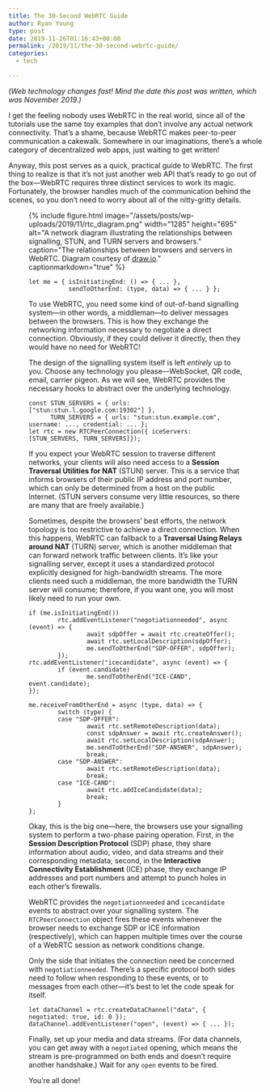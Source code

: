```yaml
---
title: The 30-Second WebRTC Guide
author: Ryan Young
type: post
date: 2019-11-26T01:16:43+00:00
permalink: /2019/11/the-30-second-webrtc-guide/
categories:
  - tech

---
```

(_Web technology changes fast! Mind the date this post was written, which was November 2019.)_

I get the feeling nobody uses WebRTC in the real world, since all of the tutorials use the same toy examples that don&#8217;t involve any actual network connectivity. That&#8217;s a shame, because WebRTC makes peer-to-peer communication a cakewalk. Somewhere in our imaginations, there&#8217;s a whole category of decentralized web apps, just waiting to get written!

Anyway, this post serves as a quick, practical guide to WebRTC. The first thing to realize is that it&#8217;s not just another web API that&#8217;s ready to go out of the box—WebRTC requires three distinct services to work its magic. Fortunately, the browser handles much of the communication behind the scenes, so you don&#8217;t need to worry about all of the nitty-gritty details.<figure class="wp-block-image size-large">

{% include figure.html image="/assets/posts/wp-uploads/2019/11/rtc_diagram.png" width="1285" height="695" alt="A network diagram illustrating the relationships between signalling, STUN, and TURN servers and browsers." caption="The relationships between browsers and servers in WebRTC. Diagram courtesy of [draw.io](https://draw.io)." captionmarkdown="true" %}

<pre class="wp-block-code"><code>let me = { isInitiatingEnd: () => { ... },
           sendToOtherEnd: (type, data) => { ... } };</code></pre>

To use WebRTC, you need some kind of out-of-band signalling system—in other words, a middleman—to deliver messages between the browsers. This is how they exchange the networking information necessary to negotiate a direct connection. Obviously, if they could deliver it directly, then they would have no need for WebRTC!

The design of the signalling system itself is left _entirely_ up to you. Choose any technology you please—WebSocket, QR code, email, carrier pigeon. As we will see, WebRTC provides the necessary hooks to abstract over the underlying technology.

<pre class="wp-block-code"><code>const STUN_SERVERS = { urls: ["stun:stun.l.google.com:19302"] },
      TURN_SERVERS = { urls: "stun:stun.example.com", username: ..., credential: ... };
let rtc = new RTCPeerConnection({ iceServers: [STUN_SERVERS, TURN_SERVERS]});</code></pre>

If you expect your WebRTC session to traverse different networks, your clients will also need access to a **Session Traversal Utilities for NAT** (STUN) server. This is a service that informs browsers of their public IP address and port number, which can only be determined from a host on the public Internet. (STUN servers consume very little resources, so there are many that are freely available.)

Sometimes, despite the browsers&#8217; best efforts, the network topology is too restrictive to achieve a direct connection. When this happens, WebRTC can fallback to a **Traversal Using Relays around NAT** (TURN) server, which is another middleman that can forward network traffic between clients. It&#8217;s like your signalling server, except it uses a standardized protocol explicitly designed for high-bandwidth streams. The more clients need such a middleman, the more bandwidth the TURN server will consume; therefore, if you want one, you will most likely need to run your own.

<pre class="wp-block-code"><code>if (me.isInitiatingEnd())
        rtc.addEventListener("negotiationneeded", async (event) => {
                await sdpOffer = await rtc.createOffer();
                await rtc.setLocalDescription(sdpOffer);
                me.sendToOtherEnd("SDP-OFFER", sdpOffer);
        });
rtc.addEventListener("icecandidate", async (event) => {
        if (event.candidate)
                me.sendToOtherEnd("ICE-CAND", event.candidate);
});

me.receiveFromOtherEnd = async (type, data) => {
        switch (type) {
        case "SDP-OFFER":
                await rtc.setRemoteDescription(data);
                const sdpAnswer = await rtc.createAnswer();
                await rtc.setLocalDescription(sdpAnswer);
                me.sendToOtherEnd("SDP-ANSWER", sdpAnswer);
                break;
        case "SDP-ANSWER":
                await rtc.setRemoteDescription(data);
                break;
        case "ICE-CAND":
                await rtc.addIceCandidate(data);
                break;
        }
};</code></pre>

Okay, this is the big one—here, the browsers use your signalling system to perform a two-phase pairing operation. First, in the **Session Description Protocol** (SDP) phase, they share information about audio, video, and data streams and their corresponding metadata; second, in the **Interactive Connectivity Establishment** (ICE) phase, they exchange IP addresses and port numbers and attempt to punch holes in each other&#8217;s firewalls.

WebRTC provides the `negotiationneeded` and `icecandidate` events to abstract over your signalling system. The `RTCPeerConnection` object fires these events whenever the browser needs to exchange SDP or ICE information (respectively), which can happen multiple times over the course of a WebRTC session as network conditions change.

Only the side that initiates the connection need be concerned with `negotiationneeded`. There&#8217;s a specific protocol both sides need to follow when responding to these events, or to messages from each other—it&#8217;s best to let the code speak for itself.

<pre class="wp-block-code"><code>let dataChannel = rtc.createDataChannel("data", { negotiated: true, id: 0 });
dataChannel.addEventListener("open", (event) => { ... });</code></pre>

Finally, set up your media and data streams. (For data channels, you can get away with a `negotiated` opening, which means the stream is pre-programmed on both ends and doesn&#8217;t require another handshake.) Wait for any `open` events to be fired.

You&#8217;re all done!